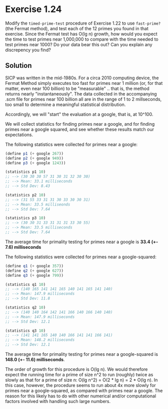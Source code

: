 Exercise 1.24
============= 

Modify the `timed-prime-test` procedure of Exercise 1.22 to use `fast-prime?` (the Fermat method), and test each of the 12 primes you found in that exercise. Since the Fermat test has O(lg n) growth, how would you expect the time to test primes near 1,000,000 to compare with the time needed to test primes near 1000? Do your data bear this out? Can you explain any discrepency you find?

Solution
-------- 

SICP was written in the mid-1980s. For a circa 2010 computing device, the Fermat Method simply executes too fast for primes near 1 million (or, for that matter, even near 100 billion) to be "measurable" .. that is, the method returns nearly "instantaneously". The data collected in the accompanying .scm file for primes near 100 billion all are in the range of 1 to 2 millseconds, too small to determine a meaningful statistical distribution. 

Accordingly, we will "start" the evaluation at a google, that is, at 10^100. 

We will collect statistics for finding primes near a google, and for finding primes near a google squared, and see whether these results match our expectations.

The following statistics were collected for primes near a google:

```scheme
(define p1 (+ google 267))
(define p2 (+ google 949))
(define p3 (+ google 1243))

(statistics p1 10)
;; --> (30 30 30 57 31 30 31 32 30 30)
;; --> Mean: 33.1 milliseconds
;; --> Std Dev: 8.43

(statistics p2 10)
;; --> (31 55 33 31 31 30 33 30 30 31)
;; --> Mean: 33.5 milliseonds
;; --> Std Dev: 7.64 

(statistics p3 10)
;; --> (30 30 31 33 31 31 31 33 30 55)
;; --> Mean: 33.5 milliseconds 
;; --> Std Dev: 7.64
```

The average time for primality testing for primes near a google is <strong>33.4 (+- 7.6) milliseconds</strong>

The following statistics were collected for primes near a google-squared:

```scheme
(define q1 (+ google 357))
(define q2 (+ google 627))
(define q3 (+ google 799))

(statistics q1 10)
;; --> (140 165 141 141 165 140 141 165 141 140)
;; --> Mean: 147.9 milliseconds
;; --> Std Dev: 11.8

(statistics q2 10)
;; --> (140 140 164 142 141 166 140 166 140 140)
;; --> Mean: 147.9 milliseconds
;; --> Std Dev: 12.1

(statistics q3 10)
;; --> (141 141 165 140 140 166 141 141 166 141)
;; --> Mean: 148.2 milliseconds
;; --> Std Dev: 12.1
```

The average time for primality testing for primes near a google-squared is <strong>148.0 (+- 11.6) milliseconds</strong>.

The order of growth for this procedure is O(lg n). We would therefore expect the running time for a prime of size n^2 to run (roughly) twice as slowly as that for a prime of size n: O(lg n^2) = O(2 * lg n) = 2 * O(lg n). In this case, however, the procedure seems to run about 4x more slowly for primes near a google-squared, as compared with primes near a google. The reason for this likely has to do with other numerical and/or computational factors involved with handling such large numbers.
